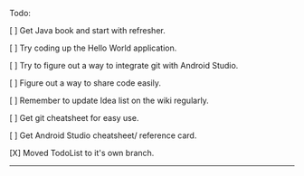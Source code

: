 Todo:

[ ] Get Java book and start with refresher.

[ ] Try coding up the Hello World application.

[ ] Try to figure out a way to integrate git with Android Studio.

[ ] Figure out a way to share code easily.

[ ] Remember to update Idea list on the wiki regularly.

[ ] Get git cheatsheet for easy use.

[ ] Get Android Studio cheatsheet/ reference card.

[X] Moved TodoList to it's own branch.

---
